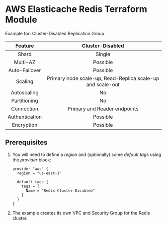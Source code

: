 # AWS Elasticache Redis Terraform Module

Example for: Cluster-Disabled Replication Group

| Feature | Cluster-Disabled |
| :---: | :---: |
| Shard | Single |
| Multi-AZ | Possible |
| Auto-Failover | Possible |
| Scaling | Primary node scale-up, Read-Replica scale-up and scale-out |
| Autoscaling | No |
| Partitioning | No |
| Connection | Primary and Reader endpoints |
| Authentication | Possible |
| Encryption | Possible |

## Prerequisites

1. You will need to define a *region* and (optionally) some *default tags* using the *provider* block:

    ```hcl
    provider "aws" {
      region = "us-east-1"

      default_tags {
        tags = {
          Name = "Redis-Cluster-Disabled"
        }
      }
    }
    ```

2. The example creates its own VPC and Security Group for the Redis cluster.
